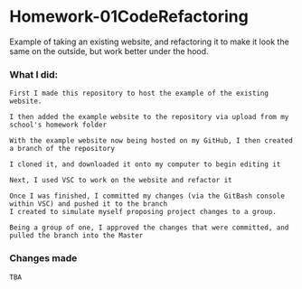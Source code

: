 # Homework-01CodeRefactoring
Example of taking an existing website, and refactoring it to make it look the same on the outside, but work better under the hood.

### What I did: 

	First I made this repository to host the example of the existing website.
	
	I then added the example website to the repository via upload from my school's homework folder
	
	With the example website now being hosted on my GitHub, I then created a branch of the repository
	
	I cloned it, and downloaded it onto my computer to begin editing it
	
	Next, I used VSC to work on the website and refactor it
	
	Once I was finished, I committed my changes (via the GitBash console within VSC) and pushed it to the branch 
	I created to simulate myself proposing project changes to a group. 
	
	Being a group of one, I approved the changes that were committed, and pulled the branch into the Master
	
	
### Changes made
	
	TBA
